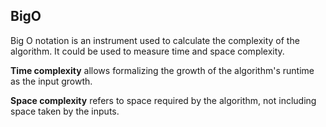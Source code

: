 ## BigO

Big O notation is an instrument used to calculate the complexity of the algorithm.
It could be used to measure time and space complexity.

**Time complexity** allows formalizing the growth of the algorithm's runtime as the input growth. 

**Space complexity** refers to space required by the algorithm, not including space taken by the inputs.